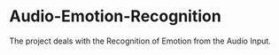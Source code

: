 # Audio-Emotion-Recognition
The project deals with the Recognition of Emotion from the Audio Input.
